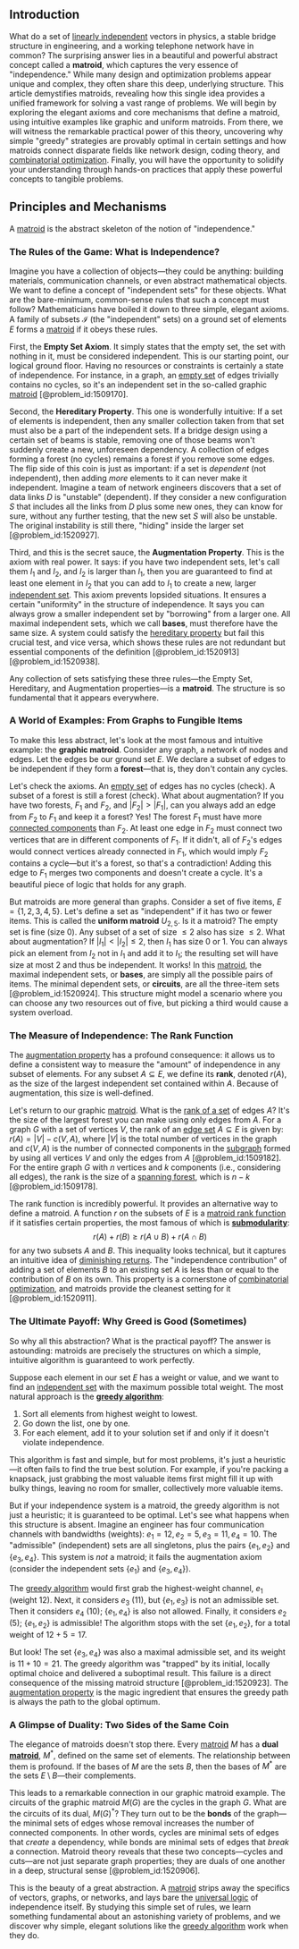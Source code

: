 ## Introduction
What do a set of [linearly independent](@article_id:147713) vectors in physics, a stable bridge structure in engineering, and a working telephone network have in common? The surprising answer lies in a beautiful and powerful abstract concept called a **matroid**, which captures the very essence of "independence." While many design and optimization problems appear unique and complex, they often share this deep, underlying structure. This article demystifies matroids, revealing how this single idea provides a unified framework for solving a vast range of problems. We will begin by exploring the elegant axioms and core mechanisms that define a matroid, using intuitive examples like graphic and uniform matroids. From there, we will witness the remarkable practical power of this theory, uncovering why simple "greedy" strategies are provably optimal in certain settings and how matroids connect disparate fields like network design, coding theory, and [combinatorial optimization](@article_id:264489). Finally, you will have the opportunity to solidify your understanding through hands-on practices that apply these powerful concepts to tangible problems.

## Principles and Mechanisms

A [matroid](@article_id:269954) is the abstract skeleton of the notion of "independence."

### The Rules of the Game: What is Independence?

Imagine you have a collection of objects—they could be anything: building materials, communication channels, or even abstract mathematical objects. We want to define a concept of "independent sets" for these objects. What are the bare-minimum, common-sense rules that such a concept must follow? Mathematicians have boiled it down to three simple, elegant axioms. A family of subsets $\mathcal{I}$ (the "independent" sets) on a ground set of elements $E$ forms a [matroid](@article_id:269954) if it obeys these rules.

First, the **Empty Set Axiom**. It simply states that the empty set, the set with nothing in it, must be considered independent. This is our starting point, our logical ground floor. Having no resources or constraints is certainly a state of independence. For instance, in a graph, an [empty set](@article_id:261452) of edges trivially contains no cycles, so it's an independent set in the so-called graphic [matroid](@article_id:269954) [@problem_id:1509170].

Second, the **Hereditary Property**. This one is wonderfully intuitive: If a set of elements is independent, then any smaller collection taken from that set must also be a part of the independent sets. If a bridge design using a certain set of beams is stable, removing one of those beams won't suddenly create a new, unforeseen dependency. A collection of edges forming a forest (no cycles) remains a forest if you remove some edges. The flip side of this coin is just as important: if a set is *dependent* (not independent), then adding *more* elements to it can never make it independent. Imagine a team of network engineers discovers that a set of data links $D$ is "unstable" (dependent). If they consider a new configuration $S$ that includes all the links from $D$ plus some new ones, they can know for sure, without any further testing, that the new set $S$ will also be unstable. The original instability is still there, "hiding" inside the larger set [@problem_id:1520927].

Third, and this is the secret sauce, the **Augmentation Property**. This is the axiom with real power. It says: if you have two independent sets, let's call them $I_1$ and $I_2$, and $I_2$ is larger than $I_1$, then you are guaranteed to find at least one element in $I_2$ that you can add to $I_1$ to create a new, larger [independent set](@article_id:264572). This axiom prevents lopsided situations. It ensures a certain "uniformity" in the structure of independence. It says you can always grow a smaller independent set by "borrowing" from a larger one. All maximal independent sets, which we call **bases**, must therefore have the same size. A system could satisfy the [hereditary property](@article_id:150846) but fail this crucial test, and vice versa, which shows these rules are not redundant but essential components of the definition [@problem_id:1520913] [@problem_id:1520938].

Any collection of sets satisfying these three rules—the Empty Set, Hereditary, and Augmentation properties—is a **matroid**. The structure is so fundamental that it appears everywhere.

### A World of Examples: From Graphs to Fungible Items

To make this less abstract, let's look at the most famous and intuitive example: the **graphic matroid**. Consider any graph, a network of nodes and edges. Let the edges be our ground set $E$. We declare a subset of edges to be independent if they form a **forest**—that is, they don't contain any cycles.

Let's check the axioms. An [empty set](@article_id:261452) of edges has no cycles (check). A subset of a forest is still a forest (check). What about augmentation? If you have two forests, $F_1$ and $F_2$, and $|F_2| > |F_1|$, can you always add an edge from $F_2$ to $F_1$ and keep it a forest? Yes! The forest $F_1$ must have more [connected components](@article_id:141387) than $F_2$. At least one edge in $F_2$ must connect two vertices that are in different components of $F_1$. If it didn't, all of $F_2$'s edges would connect vertices already connected in $F_1$, which would imply $F_2$ contains a cycle—but it's a forest, so that's a contradiction! Adding this edge to $F_1$ merges two components and doesn't create a cycle. It's a beautiful piece of logic that holds for any graph.

But matroids are more general than graphs. Consider a set of five items, $E = \{1,2,3,4,5\}$. Let's define a set as "independent" if it has two or fewer items. This is called the **uniform matroid** $U_{2,5}$. Is it a matroid? The empty set is fine (size 0). Any subset of a set of size $\le 2$ also has size $\le 2$. What about augmentation? If $|I_1| < |I_2| \le 2$, then $I_1$ has size 0 or 1. You can always pick an element from $I_2$ not in $I_1$ and add it to $I_1$; the resulting set will have size at most 2 and thus be independent. It works! In this [matroid](@article_id:269954), the maximal independent sets, or **bases**, are simply all the possible pairs of items. The minimal dependent sets, or **circuits**, are all the three-item sets [@problem_id:1520924]. This structure might model a scenario where you can choose any two resources out of five, but picking a third would cause a system overload.

### The Measure of Independence: The Rank Function

The [augmentation property](@article_id:262593) has a profound consequence: it allows us to define a consistent way to measure the "amount" of independence in any subset of elements. For any subset $A \subseteq E$, we define its **rank**, denoted $r(A)$, as the size of the largest independent set contained within $A$. Because of augmentation, this size is well-defined.

Let's return to our graphic [matroid](@article_id:269954). What is the [rank of a set](@article_id:634550) of edges $A$? It's the size of the largest forest you can make using only edges from $A$. For a graph $G$ with a set of vertices $V$, the rank of an [edge set](@article_id:266666) $A \subseteq E$ is given by: $r(A) = |V| - c(V, A)$, where $|V|$ is the total number of vertices in the graph and $c(V, A)$ is the number of connected components in the [subgraph](@article_id:272848) formed by using all vertices $V$ and only the edges from $A$ [@problem_id:1509182]. For the entire graph $G$ with $n$ vertices and $k$ components (i.e., considering all edges), the rank is the size of a [spanning forest](@article_id:262496), which is $n-k$ [@problem_id:1509178].

The rank function is incredibly powerful. It provides an alternative way to define a matroid. A function $r$ on the subsets of $E$ is a [matroid rank function](@article_id:274424) if it satisfies certain properties, the most famous of which is **[submodularity](@article_id:270256)**:
$$r(A) + r(B) \ge r(A \cup B) + r(A \cap B)$$
for any two subsets $A$ and $B$. This inequality looks technical, but it captures an intuitive idea of [diminishing returns](@article_id:174953). The "independence contribution" of adding a set of elements $B$ to an existing set $A$ is less than or equal to the contribution of $B$ on its own. This property is a cornerstone of [combinatorial optimization](@article_id:264489), and matroids provide the cleanest setting for it [@problem_id:1520911].

### The Ultimate Payoff: Why Greed is Good (Sometimes)

So why all this abstraction? What is the practical payoff? The answer is astounding: matroids are precisely the structures on which a simple, intuitive algorithm is guaranteed to work perfectly.

Suppose each element in our set $E$ has a weight or value, and we want to find an [independent set](@article_id:264572) with the maximum possible total weight. The most natural approach is the **[greedy algorithm](@article_id:262721)**:
1. Sort all elements from highest weight to lowest.
2. Go down the list, one by one.
3. For each element, add it to your solution set if and only if it doesn't violate independence.

This algorithm is fast and simple, but for most problems, it's just a heuristic—it often fails to find the true best solution. For example, if you're packing a knapsack, just grabbing the most valuable items first might fill it up with bulky things, leaving no room for smaller, collectively more valuable items.

But if your independence system is a matroid, the greedy algorithm is not just a heuristic; it is guaranteed to be optimal. Let's see what happens when this structure is absent. Imagine an engineer has four communication channels with bandwidths (weights): $e_1=12, e_2=5, e_3=11, e_4=10$. The "admissible" (independent) sets are all singletons, plus the pairs $\{e_1, e_2\}$ and $\{e_3, e_4\}$. This system is *not* a matroid; it fails the augmentation axiom (consider the independent sets $\{e_1\}$ and $\{e_3, e_4\}$).

The [greedy algorithm](@article_id:262721) would first grab the highest-weight channel, $e_1$ (weight 12). Next, it considers $e_3$ (11), but $\{e_1, e_3\}$ is not an admissible set. Then it considers $e_4$ (10); $\{e_1, e_4\}$ is also not allowed. Finally, it considers $e_2$ (5); $\{e_1, e_2\}$ is admissible! The algorithm stops with the set $\{e_1, e_2\}$, for a total weight of $12+5 = 17$.

But look! The set $\{e_3, e_4\}$ was also a maximal admissible set, and its weight is $11+10 = 21$. The greedy algorithm was "trapped" by its initial, locally optimal choice and delivered a suboptimal result. This failure is a direct consequence of the missing matroid structure [@problem_id:1520923]. The [augmentation property](@article_id:262593) is the magic ingredient that ensures the greedy path is always the path to the global optimum.

### A Glimpse of Duality: Two Sides of the Same Coin

The elegance of matroids doesn't stop there. Every [matroid](@article_id:269954) $M$ has a **dual [matroid](@article_id:269954)**, $M^*$, defined on the same set of elements. The relationship between them is profound. If the bases of $M$ are the sets $B$, then the bases of $M^*$ are the sets $E \setminus B$—their complements.

This leads to a remarkable connection in our graphic matroid example. The circuits of the graphic matroid $M(G)$ are the cycles in the graph $G$. What are the circuits of its dual, $M(G)^*$? They turn out to be the **bonds** of the graph—the minimal sets of edges whose removal increases the number of connected components. In other words, cycles are minimal sets of edges that *create* a dependency, while bonds are minimal sets of edges that *break* a connection. Matroid theory reveals that these two concepts—cycles and cuts—are not just separate graph properties; they are duals of one another in a deep, structural sense [@problem_id:1520906].

This is the beauty of a great abstraction. A [matroid](@article_id:269954) strips away the specifics of vectors, graphs, or networks, and lays bare the [universal logic](@article_id:174787) of independence itself. By studying this simple set of rules, we learn something fundamental about an astonishing variety of problems, and we discover why simple, elegant solutions like the [greedy algorithm](@article_id:262721) work when they do.